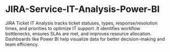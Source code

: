 # JIRA-Service-IT-Analysis-Power-BI
JIRA Ticket IT Analysis tracks ticket statuses, types, response/resolution times, and priorities to optimize IT support. It identifies workflow bottlenecks, ensures SLAs are met, and improves resource allocation. Dashboards like Power BI help visualize data for better decision-making and team efficiency.

